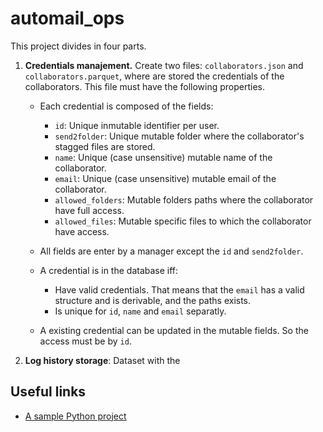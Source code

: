 # automail_ops

This project divides in four parts.

1. **Credentials manajement.** Create two files: `collaborators.json` and `collaborators.parquet`, where are stored the credentials of the collaborators. This file must have the following properties.

    * Each credential is composed of the fields:
        * `id`: Unique inmutable identifier per user.
        * `send2folder`: Unique mutable folder where the collaborator's stagged files are stored.
        * `name`: Unique (case unsensitive) mutable name of the collaborator.
        * `email`: Unique (case unsensitive) mutable email of the collaborator.
        * `allowed_folders`: Mutable folders paths where the collaborator have full access.
        * `allowed_files`: Mutable specific files to which the collaborator have access.
    
    * All fields are enter by a manager except the `id` and `send2folder`.
    
    * A credential is in the database iff:
        * Have valid credentials. That means that the `email` has a valid structure and is derivable, and the paths exists.
        * Is unique for `id`, `name` and `email` separatly.

    * A existing credential can be updated in the mutable fields. So the access must be by `id`.
    
2. **Log history storage**: Dataset with the 


## Useful links
* [A sample Python project](https://github.com/pypa/sampleproject)